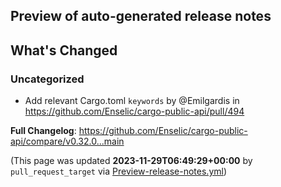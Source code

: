 ## Preview of auto-generated release notes
<!-- Release notes generated using configuration in .github/release.yml at main -->

## What's Changed
### Uncategorized
* Add relevant Cargo.toml `keywords` by @Emilgardis in https://github.com/Enselic/cargo-public-api/pull/494


**Full Changelog**: https://github.com/Enselic/cargo-public-api/compare/v0.32.0...main


(This page was updated **2023-11-29T06:49:29+00:00** by `pull_request_target` via [Preview-release-notes.yml](https://github.com/Enselic/cargo-public-api/actions/runs/7029018364))
